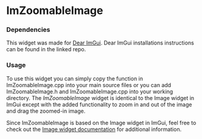 ImZoomableImage
=====

### Dependencies
This widget was made for [Dear ImGui](https://github.com/ocornut/imgui). Dear ImGui installations instructions can be found in the linked repo.

### Usage 
To use this widget you can simply copy the function in ImZoomableImage.cpp into your main source files or you can add ImZoomableImage.h and ImZoomableImage.cpp into your working directory. 
The _ImZoomableImage_ widget is identical to the Image widget in ImGui except with the added functionality to zoom in and out of the image and drag the zoomed-in image. 

Since ImZoomableImage is based on the Image widget in ImGui, feel free to check out the [Image widget documentation](https://github.com/ocornut/imgui/blob/cc40ae2101acd1fb4e0585a46198e6fd12960617/imgui_widgets.cpp) for additional information. 


